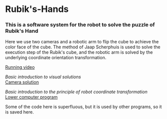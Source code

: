 # Rubik's-Hands


### This is a software system for the robot to solve the puzzle of Rubik's Hand  
Here we use two cameras and a robotic arm to flip the cube to achieve the color face of the cube. The method of Jaap Scherphuis is used to solve the execution step of the Rubik's cube, and the robotic arm is solved by the underlying coordinate orientation transformation.   

[Running video](https://1797313278.wixsite.com/airobot)  

*Basic introduction to visual solutions*  
[Camera solution](https://blog.csdn.net/qq_37389133/article/details/80345924)  

*Basic introduction to the principle of robot coordinate transformation*   
[Lower computer program](https://blog.csdn.net/qq_37389133/article/details/80516218) 
 
Some of the code here is superfluous, but it is used by other programs, so it is saved here.

